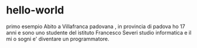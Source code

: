 # hello-world
primo esempio
Abito a Villafranca padovana , in provincia di padova ho 17 anni  e sono uno studente del istituto Francesco Severi
studio informatica e il mi o sogni e' diventare un programmatore.
